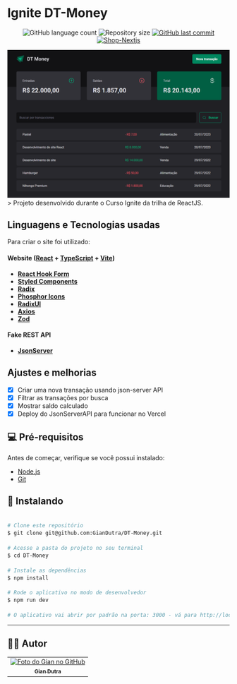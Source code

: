 # Ignite DT-Money

<p align="center">
  <img alt="GitHub language count" src="https://img.shields.io/github/languages/count/GianDutra/DT-Money?color=%2304D361">

  <img alt="Repository size" src="https://img.shields.io/github/repo-size/GianDutra/DT-Money">

   <a href="https://github.com/GianDutra/coffee-delivery/commits/master">
    <img alt="GitHub last commit" src="https://img.shields.io/github/last-commit/GianDutra/DT-Money">
  </a>
  
 <a href="https://ignite-timer-rho.vercel.app/">
    <img alt="Shop-Nextjs" src="https://img.shields.io/badge/Shop-Nextjs-%237159c1?style=flat&logo=ghost">
  </a>
  
</p>
<img src="./.github/1.png" alt="DT-Money" title="DT-Money">
> Projeto desenvolvido durante o Curso Ignite da trilha de ReactJS.

## Linguagens e Tecnologias usadas

Para criar o site foi utilizado:

#### **Website**  ([React](https://reactjs.org/)  +  [TypeScript](https://www.typescriptlang.org/) + [Vite](https://vitejs.dev/))

- **[React Hook Form](https://react-hook-form.com/)**
- **[Styled Components](https://styled-components.com/)**
- **[Radix](https://www.radix-ui.com/)**
- **[Phosphor Icons](https://phosphoricons.com/)**
- **[RadixUI](https://www.radix-ui.com/)**
- **[Axios](https://axios-http.com/)**
- **[Zod](https://github.com/colinhacks/zod)**
  
#### **Fake REST API**
- **[JsonServer](https://github.com/typicode/json-server)**

## Ajustes e melhorias

- [x] Criar uma nova transação usando json-server API
- [x] Filtrar as transações por busca
- [x] Mostrar saldo calculado 
- [x] Deploy do JsonServerAPI para funcionar no Vercel 

## 💻 Pré-requisitos

Antes de começar, verifique se você possui instalado:

* [Node.js](https://nodejs.org/en/)
* [Git](https://git-scm.com)

## 🚀 Instalando <DT-Money>

 
```bash

# Clone este repositório
$ git clone git@github.com:GianDutra/DT-Money.git

# Acesse a pasta do projeto no seu terminal
$ cd DT-Money

# Instale as dependências
$ npm install

# Rode o aplicativo no modo de desenvolvedor
$ npm run dev

# O aplicativo vai abrir por padrão na porta: 3000 - vá para http://localhost:3000/

```

---


## 👨‍💼 Autor

<table>
  <tr>
    <td align="center">
      <a href="#">
        <img src="https://github.com/GianDutra.png" width="100px;" alt="Foto do Gian no GitHub"/><br>
        <sub>
          <b>Gian Dutra</b>
        </sub>
      </a>
    </td>
  </tr>
</table>
